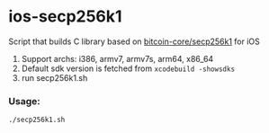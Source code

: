 # ios-secp256k1
Script that builds C library based on [bitcoin-core/secp256k1](https://github.com/bitcoin-core/secp256k1) for iOS

1. Support archs: i386, armv7, armv7s, arm64, x86_64  
2. Default sdk version is fetched from `xcodebuild -showsdks`  
3. run secp256k1.sh  

### Usage:

```shell
./secp256k1.sh
```
